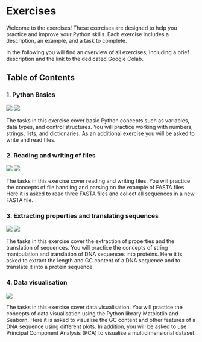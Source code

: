 # Exercises

Welcome to the exercises! These exercises are designed to help you practice and improve your Python skills. Each exercise includes a description, an example, and a task to complete.

In the following you will find an overview of all exercises, including a brief description and the link to the dedicated Google Colab.

## Table of Contents

### 1. Python Basics

[![](https://colab.research.google.com/assets/colab-badge.svg)](https://colab.research.google.com/github/JR-1991/PythonProgramming2025/blob/master/exercises/Exercise001.ipynb) [![](https://img.shields.io/badge/Go_to_solution-blue)](https://jr-1991.github.io/PythonProgramming2025/solutions/Exercise001)

The tasks in this exercise cover basic Python concepts such as variables, data types, and control structures. You will practice working with numbers, strings, lists, and dictionaries. As an additional exercise you will be asked to write and read files.

### 2. Reading and writing of files

[![](https://colab.research.google.com/assets/colab-badge.svg)](https://colab.research.google.com/github/JR-1991/PythonProgramming2025/blob/master/exercises/Exercise002.ipynb) [![](https://img.shields.io/badge/Go_to_solution-blue)](https://jr-1991.github.io/PythonProgramming2025/solutions/Exercise002/)

The tasks in this exercise cover reading and writing files. You will practice the concepts of file handling and parsing on the example of FASTA files. Here it is asked to read three FASTA files and collect all sequences in a new FASTA file.

### 3. Extracting properties and translating sequences

[![](https://colab.research.google.com/assets/colab-badge.svg)](https://colab.research.google.com/github/JR-1991/PythonProgramming2025/blob/master/exercises/Exercise003.ipynb) [![](https://img.shields.io/badge/Go_to_solution-blue)](https://jr-1991.github.io/PythonProgramming2025/solutions/Exercise003/)

The tasks in this exercise cover the extraction of properties and the translation of sequences. You will practice the concepts of string manipulation and translation of DNA sequences into proteins. Here it is asked to extract the length and GC content of a DNA sequence and to translate it into a protein sequence.

### 4. Data visualisation

[![](https://colab.research.google.com/assets/colab-badge.svg)](https://colab.research.google.com/github/JR-1991/PythonProgramming2025/blob/master/exercises/Exercise004.ipynb)

The tasks in this exercise cover data visualisation. You will practice the concepts of data visualisation using the Python library Matplotlib and Seaborn. Here it is asked to visualise the GC content and other features of a DNA sequence using different plots. In addition, you will be asked to use Principal Component Analysis (PCA) to visualise a multidimensional dataset.